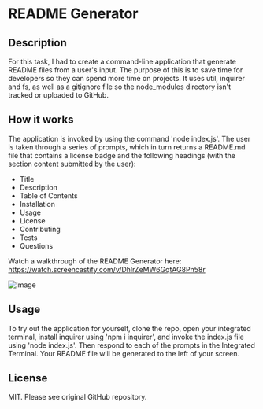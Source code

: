 # README Generator 

## Description
For this task, I had to create a command-line application that generate README files from a user's input. The purpose of this is to save time for developers so they can spend more time on projects. It uses util, inquirer and fs, as well as a gitignore file so the node_modules directory isn't tracked or uploaded to GitHub.

## How it works 
The application is invoked by using the command 'node index.js'. The user is taken through a series of prompts, which in turn returns a README.md file that contains a license badge and the following headings (with the section content submitted by the user): 
- Title
- Description
- Table of Contents
- Installation
- Usage
- License
- Contributing
- Tests
- Questions

Watch a walkthrough of the README Generator here: https://watch.screencastify.com/v/DhlrZeMW6GqtAG8Pn58r

![image](https://github.com/CharlotteBGH/readme-generator/assets/99615123/84ba40f1-97d8-4eea-bfe7-8cd40d810071)

## Usage
To try out the application for yourself, clone the repo, open your integrated terminal, install inquirer using 'npm i inquirer', and invoke the index.js file using 'node index.js'. Then respond to each of the prompts in the Integrated Terminal. Your README file will be generated to the left of your screen. 
## License
MIT. Please see original GitHub repository. 

